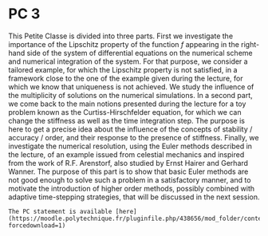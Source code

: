# PC 3

This Petite Classe is divided into three parts.
First we investigate the importance of the Lipschitz property of the function $f$ appearing in the right-hand side of the system of differential equations  on the numerical scheme and numerical integration of the system. For that purpose, we consider a tailored example, for which the Lipschitz property is not satisfied, in a framework close to the one of the example given during the lecture, for which we know that uniqueness is not achieved. We study the influence of the multiplicity of solutions on the numerical simulations. In a second part, we come back to the main notions presented during the lecture for a toy problem known as the Curtiss-Hirschfelder equation, for which we can change the stiffness as well as the time integration step. The purpose is here to get a precise idea about the influence of the concepts of stability / accuracy / order, and their response to the presence of stiffness. Finally, we investigate the numerical resolution, using the Euler methods described in the lecture, of an example issued from celestial mechanics and inspired from the work of R.F. Arenstorf, also studied by Ernst Hairer and Gerhard Wanner. The purpose of this part is to show that basic Euler methods are not good enough to solve such a problem in a satisfactory manner, and to motivate the introduction of higher order methods, possibly combined with adaptive time-stepping strategies, that will be discussed in the next session.

```{note}
The PC statement is available [here](https://moodle.polytechnique.fr/pluginfile.php/438656/mod_folder/content/0/MAP551_PC3_2022_2023.pdf?forcedownload=1)
```
